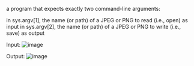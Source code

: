 a program that expects exactly two command-line arguments:

in sys.argv[1], the name (or path) of a JPEG or PNG to read (i.e., open) as input
in sys.argv[2], the name (or path) of a JPEG or PNG to write (i.e., save) as output

Input:
![image](https://github.com/uditha2011/Python-exercises/assets/143381819/c196b3a7-a3f8-421a-923e-b974e9c97cb1)

Output: 
![image](https://github.com/uditha2011/Python-exercises/assets/143381819/f3743a02-273e-49ac-86a2-49f73794d394)
